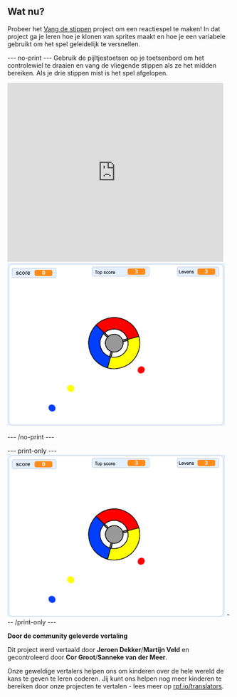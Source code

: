 ## Wat nu?

Probeer het [Vang de stippen](https://projects.raspberrypi.org/nl-NL/projects/catch-the-dots?utm_source=pathway&utm_medium=whatnext&utm_campaign=projects) project om een reactiespel te maken! In dat project ga je leren hoe je klonen van sprites maakt en hoe je een variabele gebruikt om het spel geleidelijk te versnellen.

--- no-print --- Gebruik de pijltjestoetsen op je toetsenbord om het controlewiel te draaien en vang de vliegende stippen als ze het midden bereiken. Als je drie stippen mist is het spel afgelopen.

<div class="scratch-preview">
  <iframe allowtransparency="true" width="485" height="402" src="https://scratch.mit.edu/projects/embed/252923761/?autostart=false" frameborder="0" scrolling="no"></iframe>
  <img src="images/dots-final.png">
</div>

--- /no-print ---

--- print-only --- ![Dots screenshot](images/dots-final.png) --- /print-only ---


**Door de community geleverde vertaling**

Dit project werd vertaald door **Jeroen Dekker**/**Martijn Veld** en gecontroleerd door **Cor Groot**/**Sanneke van der Meer**.

Onze geweldige vertalers helpen ons om kinderen over de hele wereld de kans te geven te leren coderen. Jij kunt ons helpen nog meer kinderen te bereiken door onze projecten te vertalen - lees meer op [rpf.io/translators](https://rpf.io/translators).